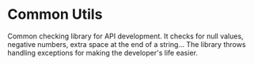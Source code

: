 # Common Utils
Common checking library for API development. It checks for null values, negative numbers, extra space at the end of a string...
The library throws handling exceptions for making the developer's life easier.
